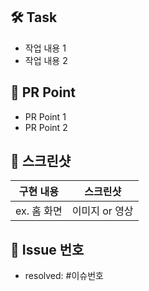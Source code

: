 ## 🛠️ Task

- 작업 내용 1
- 작업 내용 2

## 🌱 PR Point

- PR Point 1
- PR Point 2

## 📸 스크린샷

|    구현 내용    |   스크린샷   |
| :-------------: | :----------: |
| ex. 홈 화면 | 이미지 or 영상 |

## 📮 Issue 번호
- resolved: #이슈번호
